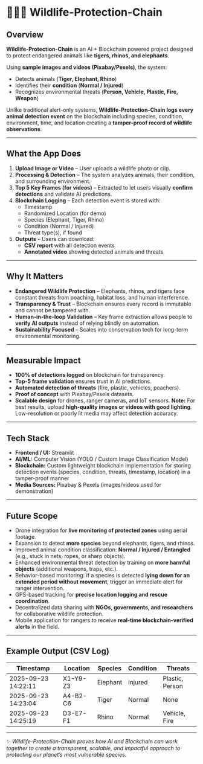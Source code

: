 # 🐅🐘🦏 Wildlife-Protection-Chain  

## Overview  
**Wildlife-Protection-Chain** is an AI + Blockchain powered project designed to protect endangered animals like **tigers, rhinos, and elephants**.  

Using **sample images and videos (Pixabay/Pexels)**, the system:  
- Detects animals (**Tiger, Elephant, Rhino**)  
- Identifies their **condition** (**Normal / Injured**)  
- Recognizes environmental threats (**Person, Vehicle, Plastic, Fire, Weapon**)  

Unlike traditional alert-only systems, **Wildlife-Protection-Chain logs every animal detection event** on the blockchain including species, condition, environment, time, and location creating a **tamper-proof record of wildlife observations**.  

---

##  What the App Does  
1. **Upload Image or Video** – User uploads a wildlife photo or clip.  
2. **Processing & Detection** – The system analyzes animals, their condition, and surrounding environment.  
3. **Top 5 Key Frames (for videos)** – Extracted to let users visually **confirm detections** and validate AI predictions.  
4. **Blockchain Logging** – Each detection event is stored with:  
   - Timestamp  
   - Randomized Location (for demo)  
   - Species (Elephant, Tiger, Rhino)  
   - Condition (Normal / Injured)  
   - Threat type(s), if found  
5. **Outputs** – Users can download:  
   -  **CSV report** with all detection events  
   - **Annotated video** showing detected animals and threats  

---

##  Why It Matters  
- **Endangered Wildlife Protection** – Elephants, rhinos, and tigers face constant threats from poaching, habitat loss, and human interference.  
- **Transparency & Trust** – Blockchain ensures every record is immutable and cannot be tampered with.  
- **Human-in-the-loop Validation** – Key frame extraction allows people to **verify AI outputs** instead of relying blindly on automation.  
- **Sustainability Focused** – Scales into conservation tech for long-term environmental monitoring.

 

---

## Measurable Impact  
- **100% of detections logged** on blockchain for transparency.  
- **Top-5 frame validation** ensures trust in AI predictions.  
- **Automated detection of threats** (fire, plastic, vehicles, poachers).  
- **Proof of concept** with Pixabay/Pexels datasets.  
- **Scalable design** for drones, ranger cameras, and IoT sensors.
   **Note:** For best results, upload **high-quality images or videos with good lighting**. Low-resolution or poorly lit media may affect detection accuracy.

---

## Tech Stack  
- **Frontend / UI:** Streamlit  
- **AI/ML:** Computer Vision (YOLO / Custom Image Classification Model)  
- **Blockchain:** Custom lightweight blockchain implementation for storing detection events (species, condition, threats, timestamp, location) in a tamper-proof manner  
- **Media Sources:** Pixabay & Pexels (images/videos used for demonstration)  


---

## Future Scope  
- Drone integration for **live monitoring of protected zones** using aerial footage.  
- Expansion to detect **more species** beyond elephants, tigers, and rhinos.  
- Improved animal condition classification: **Normal / Injured / Entangled** (e.g., stuck in nets, ropes, or sharp objects).  
- Enhanced environmental threat detection by training on **more harmful objects** (additional weapons, traps, etc.).  
- Behavior-based monitoring: if a species is detected **lying down for an extended period without movement**, trigger an immediate alert for ranger intervention.  
- GPS-based tracking for **precise location logging and rescue coordination**.  
- Decentralized data sharing with **NGOs, governments, and researchers** for collaborative wildlife protection.  
- Mobile application for rangers to receive **real-time blockchain-verified alerts** in the field.  


---

## Example Output (CSV Log)  
| Timestamp           | Location   | Species  | Condition | Threats          |  
|---------------------|-----------|----------|-----------|------------------|  
| 2025-09-23 14:22:11 | X1-Y9-Z3  | Elephant | Injured   | Plastic, Person  |  
| 2025-09-23 14:23:04 | A4-B2-C6  | Tiger    | Normal    | None             |  
| 2025-09-23 14:25:19 | D3-E7-F1  | Rhino    | Normal    | Vehicle, Fire    |  

---

✨ *Wildlife-Protection-Chain proves how AI and Blockchain can work together to create a transparent, scalable, and impactful approach to protecting our planet’s most vulnerable species.*  
